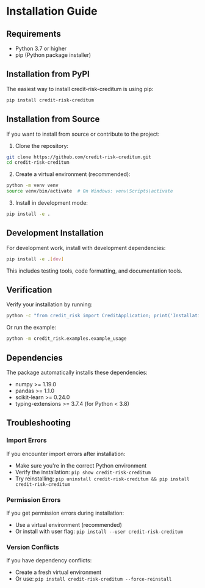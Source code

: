 # Installation Guide

## Requirements

- Python 3.7 or higher
- pip (Python package installer)

## Installation from PyPI

The easiest way to install credit-risk-creditum is using pip:

```bash
pip install credit-risk-creditum
```

## Installation from Source

If you want to install from source or contribute to the project:

1. Clone the repository:

```bash
git clone https://github.com/credit-risk-creditum.git
cd credit-risk-creditum
```

2. Create a virtual environment (recommended):

```bash
python -m venv venv
source venv/bin/activate  # On Windows: venv\Scripts\activate
```

3. Install in development mode:

```bash
pip install -e .
```

## Development Installation

For development work, install with development dependencies:

```bash
pip install -e .[dev]
```

This includes testing tools, code formatting, and documentation tools.

## Verification

Verify your installation by running:

```bash
python -c "from credit_risk import CreditApplication; print('Installation successful!')"
```

Or run the example:

```bash
python -m credit_risk.examples.example_usage
```

## Dependencies

The package automatically installs these dependencies:

- numpy >= 1.19.0
- pandas >= 1.1.0
- scikit-learn >= 0.24.0
- typing-extensions >= 3.7.4 (for Python < 3.8)

## Troubleshooting

### Import Errors

If you encounter import errors after installation:

- Make sure you're in the correct Python environment
- Verify the installation: `pip show credit-risk-creditum`
- Try reinstalling: `pip uninstall credit-risk-creditum && pip install credit-risk-creditum`

### Permission Errors

If you get permission errors during installation:

- Use a virtual environment (recommended)
- Or install with user flag: `pip install --user credit-risk-creditum`

### Version Conflicts

If you have dependency conflicts:

- Create a fresh virtual environment
- Or use: `pip install credit-risk-creditum --force-reinstall`